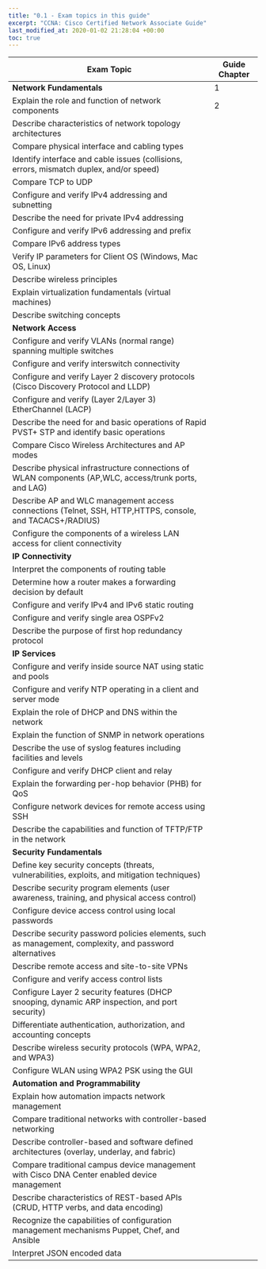 ```yaml
---
title: "0.1 - Exam topics in this guide"
excerpt: "CCNA: Cisco Certified Network Associate Guide"
last_modified_at: 2020-01-02 21:28:04 +00:00
toc: true
---
```


Exam Topic                                                                                                          | Guide Chapter
--------------------------------------------------------------------------------------------------------------------|--------------
**Network Fundamentals**                                                                                            | 1
Explain the role and function of network components                                                                 | 2
Describe characteristics of network topology architectures                                                          |
Compare physical interface and cabling types                                                                        |
Identify interface and cable issues (collisions, errors, mismatch duplex, and/or speed)                             |
Compare TCP to UDP                                                                                                  |
Configure and verify IPv4 addressing and subnetting                                                                 |
Describe the need for private IPv4 addressing                                                                       |
Configure and verify IPv6 addressing and prefix                                                                     |
Compare IPv6 address types                                                                                          |
Verify IP parameters for Client OS (Windows, Mac OS, Linux)                                                         |
Describe wireless principles                                                                                        |
Explain virtualization fundamentals (virtual machines)                                                              |
Describe switching concepts                                                                                         |
**Network Access**                                                                                                  |
Configure and verify VLANs (normal range) spanning multiple switches                                                |
Configure and verify interswitch connectivity                                                                       |
Configure and verify Layer 2 discovery protocols (Cisco Discovery Protocol and LLDP)                                |
Configure and verify (Layer 2/Layer 3) EtherChannel (LACP)                                                          |
Describe the need for and basic operations of Rapid PVST+ STP and identify basic operations                         |
Compare Cisco Wireless Architectures and AP modes                                                                   |
Describe physical infrastructure connections of WLAN components (AP,WLC, access/trunk ports, and LAG)               |
Describe AP and WLC management access connections (Telnet, SSH, HTTP,HTTPS, console, and TACACS+/RADIUS)            |
Configure the components of a wireless LAN access for client   connectivity                                         |
**IP Connectivity**                                                                                                 |
Interpret the components of routing table                                                                           |
Determine how a router makes a forwarding decision by default                                                       |
Configure and verify IPv4 and IPv6 static routing                                                                   |
Configure and verify single area OSPFv2                                                                             |
Describe the purpose of first hop redundancy protocol                                                               |
**IP Services**                                                                                                     |
Configure and verify inside source NAT using static and pools                                                       |
Configure and verify NTP operating in a client and server mode                                                      |
Explain the role of DHCP and DNS within the network                                                                 |
Explain the function of SNMP in network operations                                                                  |
Describe the use of syslog features including facilities and levels                                                 |
Configure and verify DHCP client and relay                                                                          |
Explain the forwarding per-hop behavior (PHB) for QoS                                                               |
Configure network devices for remote access using SSH                                                               |
Describe the capabilities and function of TFTP/FTP in the network                                                   |
**Security Fundamentals**                                                                                           |
Define key security concepts (threats, vulnerabilities, exploits, and mitigation techniques)                        |
Describe security program elements (user awareness, training, and physical access control)                          |
Configure device access control using local passwords                                                               |
Describe security password policies elements, such as management, complexity, and password alternatives             |
Describe remote access and site-to-site VPNs                                                                        |
Configure and verify access control lists                                                                           |
Configure Layer 2 security features (DHCP snooping, dynamic ARP inspection, and port security)                      |
Differentiate authentication, authorization, and accounting concepts                                                |
Describe wireless security protocols (WPA, WPA2, and WPA3)                                                          |
Configure WLAN using WPA2 PSK using the GUI                                                                         |
**Automation and Programmability**                                                                                  |
Explain how automation impacts network management                                                                   |
Compare traditional networks with controller-based networking                                                       |
Describe controller-based and software defined architectures (overlay, underlay, and fabric)                        |
Compare traditional campus device management with Cisco DNA Center enabled device management                        |
Describe characteristics of REST-based APIs (CRUD, HTTP verbs, and data encoding)                                   |
Recognize the capabilities of configuration management mechanisms Puppet, Chef, and Ansible                         |
Interpret JSON encoded data                                                                                         |
